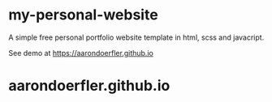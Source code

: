 # my-personal-website

A simple free personal portfolio website template in html, scss and javacript.

See demo at https://aarondoerfler.github.io
# aarondoerfler.github.io
